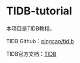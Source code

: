 # TIDB-tutorial
本项目是TIDB教程。

TIDB Github：[pingcap/tid b](https://github.com/pingcap/tidb)

TIDB官方文档：[TIDB](https://pingcap.com/)

